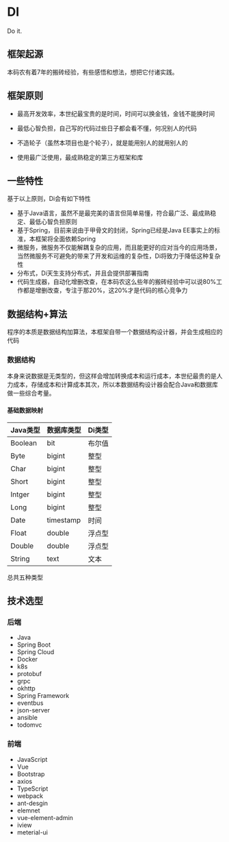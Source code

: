 # DI

Do it.

## 框架起源

本码农有着7年的搬砖经验，有些感悟和想法，想把它付诸实践。

## 框架原则

- 最高开发效率，本世纪最宝贵的是时间，时间可以换金钱，金钱不能换时间

- 最低心智负担，自己写的代码过些日子都会看不懂，何况别人的代码

- 不造轮子（虽然本项目也是个轮子），就是能用别人的就用别人的

- 使用最广泛使用，最成熟稳定的第三方框架和库

## 一些特性

基于以上原则，Di会有如下特性

- 基于Java语言，虽然不是最完美的语言但简单易懂，符合最广泛、最成熟稳定、最低心智负担原则
- 基于Spring，目前来说由于甲骨文的封闭，Spring已经是Java EE事实上的标准，本框架将全面依赖Spring
- 微服务，微服务不仅能解耦复杂的应用，而且能更好的应对当今的应用场景，当然微服务不可避免的带来了开发和运维的复杂性，Di将致力于降低这种复杂性
- 分布式，Di天生支持分布式，并且会提供部署指南
- 代码生成器，自动化增删改查，在本码农这么些年的搬砖经验中可以说80%工作都是增删改查，专注于那20%，这20%才是代码的核心竞争力

## 数据结构+算法

程序的本质是数据结构加算法，本框架自带一个数据结构设计器，并会生成相应的代码

### 数据结构

本身来说数据是无类型的，但这样会增加转换成本和运行成本，本世纪最贵的是人力成本，存储成本和计算成本其次，所以本数据结构设计器会配合Java和数据库做一些综合考量。

#### 基础数据映射

|Java类型|数据库类型|Di类型|
|-|-|-|
|Boolean|bit|布尔值
|Byte|bigint|整型
|Char|bigint|整型
|Short|bigint|整型
|Intger|bigint|整型
|Long|bigint|整型
|Date|timestamp|时间
|Float|double|浮点型
|Double|double|浮点型
|String|text|文本

总共五种类型

## 技术选型



### 后端

- Java
- Spring Boot
- Spring Cloud
- Docker
- k8s
- protobuf
- grpc
- okhttp
- Spring Framework
- eventbus
- json-server
- ansible
- todomvc

### 前端

- JavaScript
- Vue
- Bootstrap
- axios
- TypeScript
- webpack
- ant-desgin
- elemnet
- vue-element-admin
- iview
- meterial-ui
